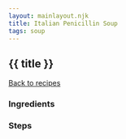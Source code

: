 ```yaml
---
layout: mainlayout.njk
title: Italian Penicillin Soup
tags: soup
---
```


## {{ title }}

[Back to recipes](/recipes)

### Ingredients


### Steps
